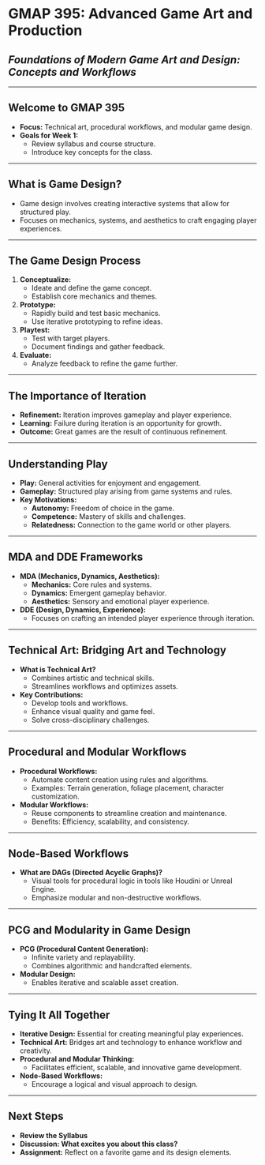 # GMAP 395: Advanced Game Art and Production
## ***Foundations of Modern Game Art and Design: Concepts and Workflows***
---

## Welcome to GMAP 395
- **Focus:** Technical art, procedural workflows, and modular game design.
- **Goals for Week 1:**
  - Review syllabus and course structure.
  - Introduce key concepts for the class.

---

## What is Game Design?
- Game design involves creating interactive systems that allow for structured play.
- Focuses on mechanics, systems, and aesthetics to craft engaging player experiences.

---

## The Game Design Process
1. **Conceptualize:**
   - Ideate and define the game concept.
   - Establish core mechanics and themes.
2. **Prototype:**
   - Rapidly build and test basic mechanics.
   - Use iterative prototyping to refine ideas.
3. **Playtest:**
   - Test with target players.
   - Document findings and gather feedback.
4. **Evaluate:**
   - Analyze feedback to refine the game further.

---

## The Importance of Iteration
- **Refinement:** Iteration improves gameplay and player experience.
- **Learning:** Failure during iteration is an opportunity for growth.
- **Outcome:** Great games are the result of continuous refinement.

---

## Understanding Play
- **Play:** General activities for enjoyment and engagement.
- **Gameplay:** Structured play arising from game systems and rules.
- **Key Motivations:**
  - **Autonomy:** Freedom of choice in the game.
  - **Competence:** Mastery of skills and challenges.
  - **Relatedness:** Connection to the game world or other players.

---

## MDA and DDE Frameworks
- **MDA (Mechanics, Dynamics, Aesthetics):**
  - **Mechanics:** Core rules and systems.
  - **Dynamics:** Emergent gameplay behavior.
  - **Aesthetics:** Sensory and emotional player experience.
- **DDE (Design, Dynamics, Experience):**
  - Focuses on crafting an intended player experience through iteration.

---

## Technical Art: Bridging Art and Technology
- **What is Technical Art?**
  - Combines artistic and technical skills.
  - Streamlines workflows and optimizes assets.
- **Key Contributions:**
  - Develop tools and workflows.
  - Enhance visual quality and game feel.
  - Solve cross-disciplinary challenges.

---

## Procedural and Modular Workflows
- **Procedural Workflows:**
  - Automate content creation using rules and algorithms.
  - Examples: Terrain generation, foliage placement, character customization.
- **Modular Workflows:**
  - Reuse components to streamline creation and maintenance.
  - Benefits: Efficiency, scalability, and consistency.

---

## Node-Based Workflows
- **What are DAGs (Directed Acyclic Graphs)?**
  - Visual tools for procedural logic in tools like Houdini or Unreal Engine.
  - Emphasize modular and non-destructive workflows.

---

## PCG and Modularity in Game Design
- **PCG (Procedural Content Generation):**
  - Infinite variety and replayability.
  - Combines algorithmic and handcrafted elements.
- **Modular Design:**
  - Enables iterative and scalable asset creation.

---

## Tying It All Together
- **Iterative Design:** Essential for creating meaningful play experiences.
- **Technical Art:** Bridges art and technology to enhance workflow and creativity.
- **Procedural and Modular Thinking:**
  - Facilitates efficient, scalable, and innovative game development.
- **Node-Based Workflows:**
  - Encourage a logical and visual approach to design.

---

## Next Steps
- **Review the Syllabus**
- **Discussion: What excites you about this class?**
- **Assignment:** Reflect on a favorite game and its design elements.

